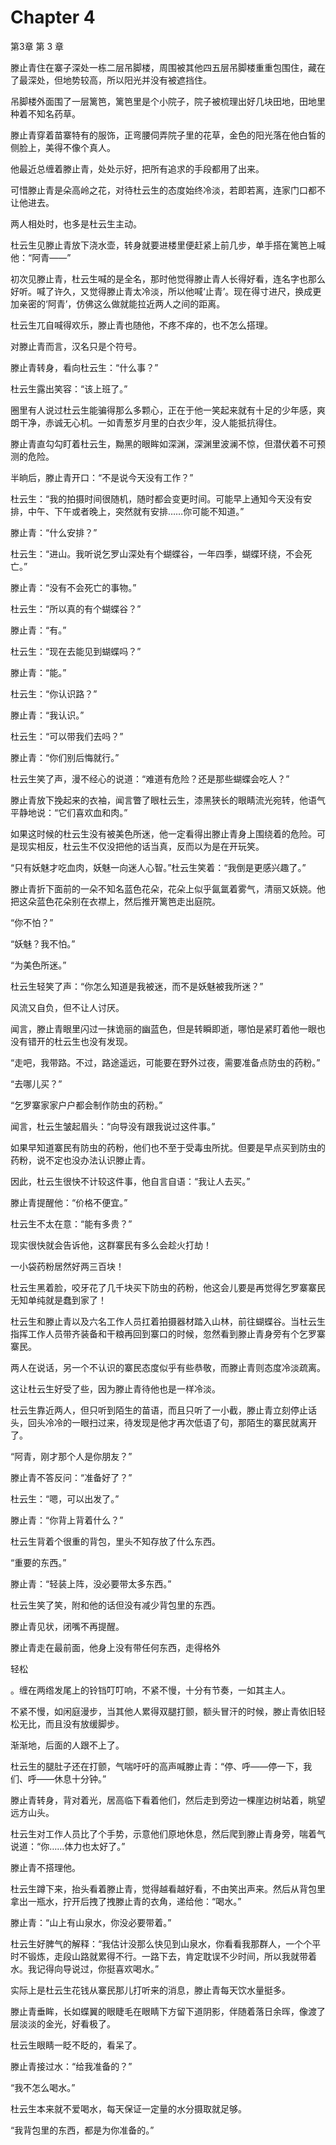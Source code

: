 # Chapter 4

第3章 第 3 章

滕止青住在寨子深处一栋二层吊脚楼，周围被其他四五层吊脚楼重重包围住，藏在了最深处，但地势较高，所以阳光并没有被遮挡住。

吊脚楼外面围了一层篱笆，篱笆里是个小院子，院子被梳理出好几块田地，田地里种着不知名药草。

滕止青穿着苗寨特有的服饰，正弯腰伺弄院子里的花草，金色的阳光落在他白皙的侧脸上，美得不像个真人。

他最近总缠着滕止青，处处示好，把所有追求的手段都用了出来。

可惜滕止青是朵高岭之花，对待杜云生的态度始终冷淡，若即若离，连家门口都不让他进去。

两人相处时，也多是杜云生主动。

杜云生见滕止青放下浇水壶，转身就要进楼里便赶紧上前几步，单手搭在篱笆上喊他：“阿青——”

初次见滕止青，杜云生喊的是全名，那时他觉得滕止青人长得好看，连名字也那么好听。喊了许久，又觉得滕止青太冷淡，所以他喊‘止青’。现在得寸进尺，换成更加亲密的‘阿青’，仿佛这么做就能拉近两人之间的距离。

杜云生兀自喊得欢乐，滕止青也随他，不疼不痒的，也不怎么搭理。

对滕止青而言，汉名只是个符号。

滕止青转身，看向杜云生：“什么事？”

杜云生露出笑容：“该上班了。”

圈里有人说过杜云生能骗得那么多颗心，正在于他一笑起来就有十足的少年感，爽朗干净，赤诚无心机。一如青葱岁月里的白衣少年，没人能抵抗得住。

滕止青直勾勾盯着杜云生，黝黑的眼眸如深渊，深渊里波澜不惊，但潜伏着不可预测的危险。

半晌后，滕止青开口：“不是说今天没有工作？”

杜云生：“我的拍摄时间很随机，随时都会变更时间。可能早上通知今天没有安排，中午、下午或者晚上，突然就有安排……你可能不知道。”

滕止青：“什么安排？”

杜云生：“进山。我听说乞罗山深处有个蝴蝶谷，一年四季，蝴蝶环绕，不会死亡。”

滕止青：“没有不会死亡的事物。”

杜云生：“所以真的有个蝴蝶谷？”

滕止青：“有。”

杜云生：“现在去能见到蝴蝶吗？”

滕止青：“能。”

杜云生：“你认识路？”

滕止青：“我认识。”

杜云生：“可以带我们去吗？”

滕止青：“你们别后悔就行。”

杜云生笑了声，漫不经心的说道：“难道有危险？还是那些蝴蝶会吃人？”

滕止青放下挽起来的衣袖，闻言瞥了眼杜云生，漆黑狭长的眼睛流光宛转，他语气平静地说：“它们喜欢血和肉。”

如果这时候的杜云生没有被美色所迷，他一定看得出滕止青身上围绕着的危险。可是现实相反，杜云生不仅没把他的话当真，反而以为是在开玩笑。

“只有妖魅才吃血肉，妖魅一向迷人心智。”杜云生笑着：“我倒是更感兴趣了。”

滕止青折下面前的一朵不知名蓝色花朵，花朵上似乎氤氲着雾气，清丽又妖娆。他把这朵蓝色花朵别在衣襟上，然后推开篱笆走出庭院。

“你不怕？”

“妖魅？我不怕。”

“为美色所迷。”

杜云生轻笑了声：“你怎么知道是我被迷，而不是妖魅被我所迷？”

风流又自负，但不让人讨厌。

闻言，滕止青眼里闪过一抹诡丽的幽蓝色，但是转瞬即逝，哪怕是紧盯着他一眼也没有错开的杜云生也没有发现。

“走吧，我带路。不过，路途遥远，可能要在野外过夜，需要准备点防虫的药粉。”

“去哪儿买？”

“乞罗寨家家户户都会制作防虫的药粉。”

闻言，杜云生皱起眉头：“向导没有跟我说过这件事。”

如果早知道寨民有防虫的药粉，他们也不至于受毒虫所扰。但要是早点买到防虫的药粉，说不定也没办法认识滕止青。

因此，杜云生很快不计较这件事，他自言自语：“我让人去买。”

滕止青提醒他：“价格不便宜。”

杜云生不太在意：“能有多贵？”

现实很快就会告诉他，这群寨民有多么会趁火打劫！

一小袋药粉居然好两三百块！

杜云生黑着脸，咬牙花了几千块买下防虫的药粉，他这会儿要是再觉得乞罗寨寨民无知单纯就是蠢到家了！

杜云生和滕止青以及六名工作人员扛着拍摄器材踏入山林，前往蝴蝶谷。当杜云生指挥工作人员带齐装备和干粮再回到寨口的时候，忽然看到滕止青身旁有个乞罗寨寨民。

两人在说话，另一个不认识的寨民态度似乎有些恭敬，而滕止青则态度冷淡疏离。

这让杜云生好受了些，因为滕止青待他也是一样冷淡。

杜云生靠近两人，但只听到陌生的苗语，而且只听了一小截，滕止青立刻停止话头，回头冷冷的一眼扫过来，待发现是他才再次低语了句，那陌生的寨民就离开了。

“阿青，刚才那个人是你朋友？”

滕止青不答反问：“准备好了？”

杜云生：“嗯，可以出发了。”

滕止青：“你背上背着什么？”

杜云生背着个很重的背包，里头不知存放了什么东西。

“重要的东西。”

滕止青：“轻装上阵，没必要带太多东西。”

杜云生笑了笑，附和他的话但没有减少背包里的东西。

滕止青见状，闭嘴不再提醒。

滕止青走在最前面，他身上没有带任何东西，走得格外

轻松

。缠在两绺发尾上的铃铛叮叮响，不紧不慢，十分有节奏，一如其主人。

不紧不慢，如闲庭漫步，当其他人累得双腿打颤，额头冒汗的时候，滕止青依旧轻松无比，而且没有放缓脚步。

渐渐地，后面的人跟不上了。

杜云生的腿肚子还在打颤，气喘吁吁的高声喊滕止青：“停、呼——停一下，我们、呼——休息十分钟。”

滕止青转身，背对着光，居高临下看着他们，然后走到旁边一棵崖边树站着，眺望远方山头。

杜云生对工作人员比了个手势，示意他们原地休息，然后爬到滕止青身旁，喘着气说道：“你……体力也太好了。”

滕止青不搭理他。

杜云生蹲下来，抬头看着滕止青，觉得越看越好看，不由笑出声来。然后从背包里拿出一瓶水，拧开后拽了拽滕止青的衣角，递给他：“喝水。”

滕止青：“山上有山泉水，你没必要带着。”

杜云生好脾气的解释：“我估计没那么快见到山泉水，你看看我那群人，一个个平时不锻炼，走段山路就累得不行。一路下去，肯定耽误不少时间，所以我就带着水。我记得向导说过，你挺喜欢喝水。”

实际上是杜云生花钱从寨民那儿打听来的消息，滕止青每天饮水量挺多。

滕止青垂眸，长如蝶翼的眼睫毛在眼睛下方留下道阴影，伴随着落日余晖，像渡了层淡淡的金光，好看极了。

杜云生眼睛一眨不眨的，看呆了。

滕止青接过水：“给我准备的？”

“我不怎么喝水。”

杜云生本来就不爱喝水，每天保证一定量的水分摄取就足够。

“我背包里的东西，都是为你准备的。”


